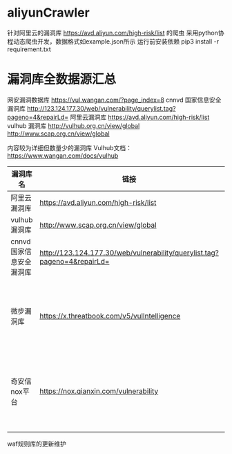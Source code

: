 # aliyunCrawler
针对阿里云的漏洞库 https://avd.aliyun.com/high-risk/list 的爬虫 
采用python协程动态爬虫开发，数据格式如example.json所示
运行前安装依赖 pip3 install -r requirement.txt


# 漏洞库全数据源汇总
网安漏洞数据库 https://vul.wangan.com/?page_index=8
cnnvd 国家信息安全漏洞库 http://123.124.177.30/web/vulnerability/querylist.tag?pageno=4&repairLd=
阿里云漏洞库 https://avd.aliyun.com/high-risk/list
vulhub 漏洞库 http://vulhub.org.cn/view/global
http://www.scap.org.cn/view/global

内容较为详细但数量少的漏洞库
Vulhub文档：https://www.wangan.com/docs/vulhub

| 漏洞库名                 | 链接                                                         | 备注           |
| ------------------------ | ------------------------------------------------------------ | -------------- |
| 阿里云漏洞库             | https://avd.aliyun.com/high-risk/list                        |                |
| vulhub 漏洞库            | http://www.scap.org.cn/view/global                           |                |
| cnnvd 国家信息安全漏洞库 | http://123.124.177.30/web/vulnerability/querylist.tag?pageno=4&repairLd= |                |
| 微步漏洞库               | https://x.threatbook.com/v5/vulIntelligence                  | 看不到具体细节 |
| 奇安信nox平台            | https://nox.qianxin.com/vulnerability                        | 需要登录后查看 |
|                          |                                                              |                |









waf规则库的更新维护
